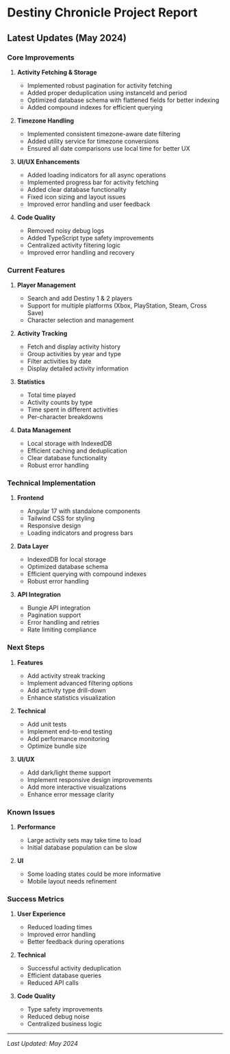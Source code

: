 # Destiny Chronicle Project Report

## Latest Updates (May 2024)

### Core Improvements
1. **Activity Fetching & Storage**
   - Implemented robust pagination for activity fetching
   - Added proper deduplication using instanceId and period
   - Optimized database schema with flattened fields for better indexing
   - Added compound indexes for efficient querying

2. **Timezone Handling**
   - Implemented consistent timezone-aware date filtering
   - Added utility service for timezone conversions
   - Ensured all date comparisons use local time for better UX

3. **UI/UX Enhancements**
   - Added loading indicators for all async operations
   - Implemented progress bar for activity fetching
   - Added clear database functionality
   - Fixed icon sizing and layout issues
   - Improved error handling and user feedback

4. **Code Quality**
   - Removed noisy debug logs
   - Added TypeScript type safety improvements
   - Centralized activity filtering logic
   - Improved error handling and recovery

### Current Features
1. **Player Management**
   - Search and add Destiny 1 & 2 players
   - Support for multiple platforms (Xbox, PlayStation, Steam, Cross Save)
   - Character selection and management

2. **Activity Tracking**
   - Fetch and display activity history
   - Group activities by year and type
   - Filter activities by date
   - Display detailed activity information

3. **Statistics**
   - Total time played
   - Activity counts by type
   - Time spent in different activities
   - Per-character breakdowns

4. **Data Management**
   - Local storage with IndexedDB
   - Efficient caching and deduplication
   - Clear database functionality
   - Robust error handling

### Technical Implementation
1. **Frontend**
   - Angular 17 with standalone components
   - Tailwind CSS for styling
   - Responsive design
   - Loading indicators and progress bars

2. **Data Layer**
   - IndexedDB for local storage
   - Optimized database schema
   - Efficient querying with compound indexes
   - Robust error handling

3. **API Integration**
   - Bungie API integration
   - Pagination support
   - Error handling and retries
   - Rate limiting compliance

### Next Steps
1. **Features**
   - Add activity streak tracking
   - Implement advanced filtering options
   - Add activity type drill-down
   - Enhance statistics visualization

2. **Technical**
   - Add unit tests
   - Implement end-to-end testing
   - Add performance monitoring
   - Optimize bundle size

3. **UI/UX**
   - Add dark/light theme support
   - Implement responsive design improvements
   - Add more interactive visualizations
   - Enhance error message clarity

### Known Issues
1. **Performance**
   - Large activity sets may take time to load
   - Initial database population can be slow

2. **UI**
   - Some loading states could be more informative
   - Mobile layout needs refinement

### Success Metrics
1. **User Experience**
   - Reduced loading times
   - Improved error handling
   - Better feedback during operations

2. **Technical**
   - Successful activity deduplication
   - Efficient database queries
   - Reduced API calls

3. **Code Quality**
   - Type safety improvements
   - Reduced debug noise
   - Centralized business logic

---

*Last Updated: May 2024* 